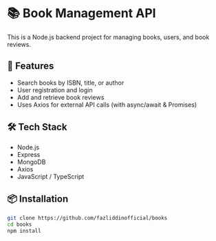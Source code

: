 # 📚 Book Management API

This is a Node.js backend project for managing books, users, and book reviews.

## 🚀 Features

- Search books by ISBN, title, or author
- User registration and login
- Add and retrieve book reviews
- Uses Axios for external API calls (with async/await & Promises)

## 🛠 Tech Stack

- Node.js
- Express
- MongoDB
- Axios
- JavaScript / TypeScript

## 📦 Installation

```bash
git clone https://github.com/fazliddinofficial/books
cd books
npm install

